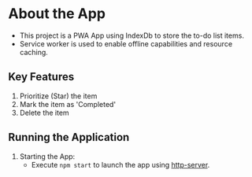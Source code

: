 # About the App

- This project is a PWA App using IndexDb to store the to-do list items. 
- Service worker is used to enable offline capabilities and resource caching.

## Key Features

1. Prioritize (Star) the item
2. Mark the item as 'Completed'
3. Delete the item

## Running the Application

1. Starting the App:
    - Execute `npm start` to launch the app using [http-server](https://github.com/http-party/http-server#readme).
